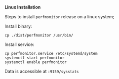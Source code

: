 **Linux Installation**

Steps to install `perfmonitor` release on a linux system;

Install binary:

`cp ./dist/perfmonitor /usr/bin/`

Install service:

```
cp perfmonitor.service /etc/systemd/system
systemctl start perfmonitor
systemctl enable perfmonitor
```

Data is accessible at `:9159/sysstats`